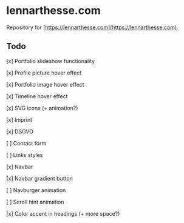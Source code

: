 # lennarthesse.com

Repository for [https://lennarthesse.com](https://lennarthesse.com).

## Todo

[x] Portfolio slideshow functionality

[x] Profile picture hover effect

[x] Portfolio image hover effect

[x] Timeline hover effect

[x] SVG icons (+ animation?)

[x] Imprint

[x] DSGVO

[ ] Contact form

[ ] Links styles

[x] Navbar

[x] Navbar gradient button

[ ] Navburger animation

[ ] Scroll hint animation

[x] Color accent in headings (+ more space?)
